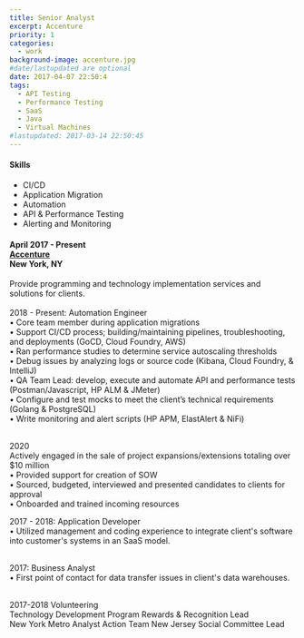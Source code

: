 ```yaml
---
title: Senior Analyst
excerpt: Accenture
priority: 1
categories:
  - work
background-image: accenture.jpg
#date/lastupdated are optional
date: 2017-04-07 22:50:4
tags:
  - API Testing
  - Performance Testing
  - SaaS
  - Java
  - Virtual Machines
#lastupdated: 2017-03-14 22:50:45
---
```


<h4>Skills</h4>
<ul class="techlist">
<li><span class="tech">CI/CD</span></li>
<li><span class="tech">Application Migration</span></li>
<li><span class="tech">Automation</span></li>
<li><span class="tech">API & Performance Testing</span></li>
<li><span class="tech">Alerting and Monitoring</span></li>
</ul>

<h4>April 2017 - Present<br>
<a href = "https://www.accenture.com" target="_blank">Accenture</a><br>
New York, NY</h4>

Provide programming and technology implementation services and solutions for clients.<br><br>
2018 - Present: Automation Engineer<br>
• Core team member during application migrations<br>
• Support CI/CD process; building/maintaining pipelines, troubleshooting, and deployments (GoCD, Cloud Foundry, AWS)<br>
• Ran performance studies to determine service autoscaling thresholds<br>
• Debug issues by analyzing logs or source code (Kibana, Cloud Foundry, & IntelliJ)<br>
• QA Team Lead: develop, execute and automate API and performance tests (Postman/Javascript, HP ALM & JMeter)<br>
• Configure and test mocks to meet the client’s technical requirements (Golang & PostgreSQL)<br>
• Write monitoring and alert scripts (HP APM, ElastAlert & NiFi)<br><br>

2020<br>
Actively engaged in the sale of project expansions/extensions totaling over $10 million<br>
• Provided support for creation of SOW<br>
• Sourced, budgeted, interviewed and presented candidates to clients for approval<br>
• Onboarded and trained incoming resources<br>

2017 - 2018: Application Developer<br>
• Utilized management and coding experience to integrate client's software into customer's systems in an SaaS model.<br><br>

2017: Business Analyst<br>
• First point of contact for data transfer issues in client's data warehouses.<br><br>

2017-2018 Volunteering<br>
Technology Development Program Rewards & Recognition Lead<br>
New York Metro Analyst Action Team New Jersey Social Committee Lead

